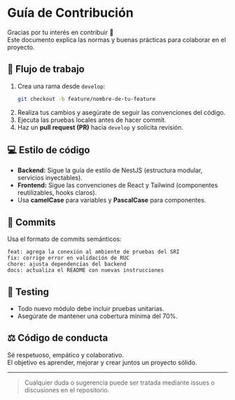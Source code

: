 # Guía de Contribución

Gracias por tu interés en contribuir 💙  
Este documento explica las normas y buenas prácticas para colaborar en el proyecto.

## 🚀 Flujo de trabajo
1. Crea una rama desde `develop`:
   ```bash
   git checkout -b feature/nombre-de-tu-feature
   ```
2. Realiza tus cambios y asegúrate de seguir las convenciones del código.
3. Ejecuta las pruebas locales antes de hacer commit.
4. Haz un **pull request (PR)** hacia `develop` y solicita revisión.

## 💻 Estilo de código
- **Backend:** Sigue la guía de estilo de NestJS (estructura modular, servicios inyectables).
- **Frontend:** Sigue las convenciones de React y Tailwind (componentes reutilizables, hooks claros).
- Usa **camelCase** para variables y **PascalCase** para componentes.

## 🧪 Commits
Usa el formato de commits semánticos:
```
feat: agrega la conexión al ambiente de pruebas del SRI
fix: corrige error en validación de RUC
chore: ajusta dependencias del backend
docs: actualiza el README con nuevas instrucciones
```

## 🧰 Testing
- Todo nuevo módulo debe incluir pruebas unitarias.
- Asegúrate de mantener una cobertura mínima del 70%.

## ⚖️ Código de conducta
Sé respetuoso, empático y colaborativo.  
El objetivo es aprender, mejorar y crear juntos un proyecto sólido.

---
> Cualquier duda o sugerencia puede ser tratada mediante issues o discusiones en el repositorio.
